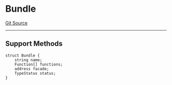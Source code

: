 # Bundle
[Git Source](https://github.com/metacontract/mc/blob/main/src/devkit/Flattened.sol)

---------------------
Support Methods
-----------------------


```solidity
struct Bundle {
    string name;
    Function[] functions;
    address facade;
    TypeStatus status;
}
```

